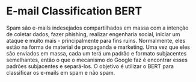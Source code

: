 # E-mail Classification BERT
Spam são e-mails indesejados compartilhados em massa com a intenção de coletar dados, fazer phishing, realizar engenharia social, iniciar um ataque e muito mais - principalmente para fins ruins. Normalmente, eles estão na forma de material de propaganda e marketing.
Uma vez que eles são enviados em massa, cada um terá um padrão e formato subjacentes semelhantes, então o que o mecanismo do Google faz é encontrar esses padrões subjacentes e separá-los.
O objetivo é utilizar o BERT para classificar os e-mails em spam e não spam.
